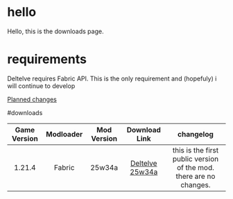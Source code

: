 # hello
Hello, this is the downloads page.
# requirements
Deltelve requires Fabric API. This is the only requirement and (hopefuly) i will continue to develop

[Planned changes](https://www.red-flower-mc.net/plannedChanges/25w3Xa.html)

#downloads


| Game Version | Modloader | Mod Version | Download Link | changelog |
| :-: | :-: | :-: | :-: | :-: |
| 1.21.4 | Fabric | 25w34a | [Deltelve 25w34a](https://www.red-flower-mc.net/downloads/deltelve-25w34a.jar) | this is the first public version of the mod. there are no changes.|

